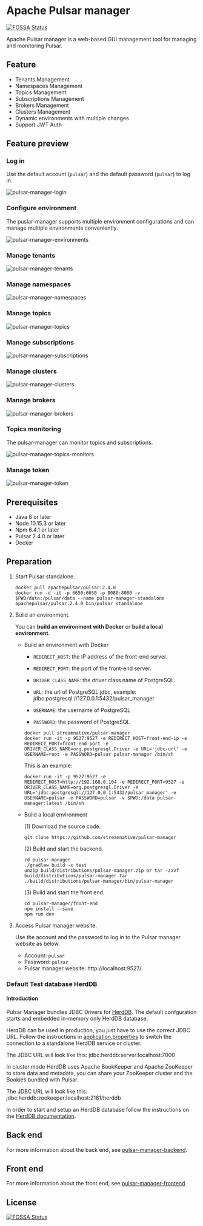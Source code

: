 # Apache Pulsar manager

[![FOSSA Status](https://app.fossa.io/api/projects/git%2Bgithub.com%2Fstreamnative%2Fpulsar-manager.svg?type=shield)](https://app.fossa.io/projects/git%2Bgithub.com%2Fstreamnative%2Fpulsar-manager?ref=badge_shield)

Apache Pulsar manager is a web-based GUI management tool for managing and monitoring Pulsar.

## Feature

* Tenants Management
* Namespaces Management
* Topics Management
* Subscriptions Management
* Brokers Management
* Clusters Management
* Dynamic environments with multiple changes
* Support JWT Auth

## Feature preview

### Log in

Use the default account (`pulsar`) and the default password (`pulsar`) to log in.

![pulsar-manager-login](docs/img/pulsar-manager-login.gif)

### Configure environment

The puslar-manager supports multiple environment configurations and can manage multiple environments conveniently. 

![pulsar-manager-environments](docs/img/pulsar-manager-environments.gif)

### Manage tenants

![pulsar-manager-tenants](docs/img/pulsar-manager-tenants.gif)

### Manage namespaces

![pulsar-manager-namespaces](docs/img/pulsar-manager-namespaces.gif)

### Manage topics

![pulsar-manager-topics](docs/img/pulsar-manager-topics.gif)


### Manage subscriptions

![pulsar-manager-subscriptions](docs/img/pulsar-manager-subscriptions.gif)

### Manage clusters

![pulsar-manager-clusters](docs/img/pulsar-manager-clusters.gif)

### Manage brokers

![pulsar-manager-brokers](docs/img/pulsar-manager-brokers.gif)


### Topics monitoring

The pulsar-manager can monitor topics and subscriptions.

![pulsar-manager-topics-monitors](docs/img/pulsar-manager-topics-monitors.gif)

### Manage token

![pulsar-manager-token](docs/img/pulsar-manager-token.gif)


## Prerequisites
* Java 8 or later
* Node 10.15.3 or later
* Npm 6.4.1 or later
* Pulsar 2.4.0 or later
* Docker

## Preparation

1. Start Pulsar standalone.

    ```
    docker pull apachepulsar/pulsar:2.4.0
    docker run -d -it -p 6650:6650 -p 8080:8080 -v $PWD/data:/pulsar/data --name pulsar-manager-standalone apachepulsar/pulsar:2.4.0 bin/pulsar standalone
    ```

2. Build an environment. 

    You can **build an environment with Docker** or **build a local environment**.

   * Build an environment with Docker

        * `REDIRECT_HOST`: the IP address of the front-end server.
            
        * `REDIRECT_PORT`: the port of the front-end server.

        * `DRIVER_CLASS_NAME`: the driver class name of PostgreSQL.

        * `URL`: the url of PostgreSQL jdbc, example: jdbc:postgresql://127.0.0.1:5432/pulsar_manager

        * `USERNAME`: the username of PostgreSQL

        * `PASSWORD`: the password of PostgreSQL

        ```
        docker pull streamnative/pulsar-manager
        docker run -it -p 9527:9527 -e REDIRECT_HOST=front-end-ip -e REDIRECT_PORT=front-end-port -e DRIVER_CLASS_NAME=org.postgresql.Driver -e URL='jdbc-url' -e USERNAME=root -e PASSWORD=pulsar pulsar-manager /bin/sh
        ```

        This is an example:
        
        ```
        docker run -it -p 9527:9527 -e REDIRECT_HOST=http://192.168.0.104 -e REDIRECT_PORT=9527 -e DRIVER_CLASS_NAME=org.postgresql.Driver -e URL='jdbc:postgresql://127.0.0.1:5432/pulsar_manager' -e USERNAME=pulsar -e PASSWORD=pulsar -v $PWD:/data pulsar-manager:latest /bin/sh
        ```

   * Build a local environment

        (1) Download the source code.

        ```
        git clone https://github.com/streamnative/pulsar-manager
        ```

        (2) Build and start the backend.
        ```
        cd pulsar-manager
        ./gradlew build -x test
        unzip build/distributions/pulsar-manager.zip or tar -zxvf build/distributions/pulsar-manager.tar
        ./build/distributions/pulsar-manager/bin/pulsar-manager
        ```

        (3) Build and start the front end.

        ```
        cd pulsar-manager/front-end
        npm install --save
        npm run dev
        ```

3. Access Pulsar manager website.

    Use the account and the password to log in to the Pulsar manager website as below.  
          
   * Account: `pulsar`  
   * Password: `pulsar`  
   * Pulsar manager website: http://localhost:9527/

### Default Test database HerdDB

#### Introduction

Pulsar Manager bundles JDBC Drivers for [HerdDB](https://github.com/diennea/herddb).
The default confguration starts and embedded in-memory only HerdDB database.

HerdDB can be used in production, you just have to use the  correct JDBC URL.
Follow the instructions in [application.properties](https://github.com/streamnative/pulsar-manager/blob/master/src/main/resources/application.properties) to switch the connection to a standalone HerdDB service or cluster.

The JDBC URL will look like this:
jdbc:herddb:server:localhost:7000

In cluster mode HerdDB uses Apache BookKeeper and Apache ZooKeeper to store data and metadata, you can share your ZooKeeper cluster and the Bookies bundled with Pulsar.

The JDBC URL will look like this:
jdbc:herddb:zookeeper:localhost:2181/herddb

In order to start and setup an HerdDB database follow the instructions on the [HerdDB documentation](https://github.com/diennea/herddb/wiki).

## Back end

For more information about the back end, see [pulsar-manager-backend](https://github.com/streamnative/pulsar-manager/blob/master/src/README.md).


## Front end

For more information about the front end, see [pulsar-manager-frontend](https://github.com/streamnative/pulsar-manager/blob/master/front-end/README.md).



## License
[![FOSSA Status](https://app.fossa.io/api/projects/git%2Bgithub.com%2Fstreamnative%2Fpulsar-manager.svg?type=large)](https://app.fossa.io/projects/git%2Bgithub.com%2Fstreamnative%2Fpulsar-manager?ref=badge_large)

